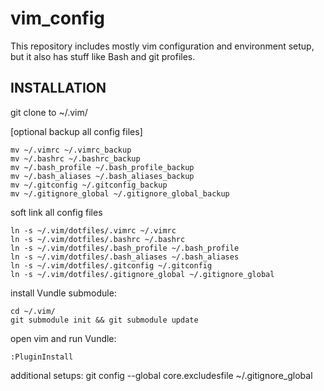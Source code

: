 vim_config
==========

This repository includes mostly vim configuration and environment setup, but it also has stuff like Bash and git profiles.


INSTALLATION
------------

git clone to ~/.vim/

[optional backup all config files]

    mv ~/.vimrc ~/.vimrc_backup
    mv ~/.bashrc ~/.bashrc_backup
    mv ~/.bash_profile ~/.bash_profile_backup
    mv ~/.bash_aliases ~/.bash_aliases_backup
    mv ~/.gitconfig ~/.gitconfig_backup
    mv ~/.gitignore_global ~/.gitignore_global_backup

soft link all config files

    ln -s ~/.vim/dotfiles/.vimrc ~/.vimrc
    ln -s ~/.vim/dotfiles/.bashrc ~/.bashrc
    ln -s ~/.vim/dotfiles/.bash_profile ~/.bash_profile
    ln -s ~/.vim/dotfiles/.bash_aliases ~/.bash_aliases
    ln -s ~/.vim/dotfiles/.gitconfig ~/.gitconfig
    ln -s ~/.vim/dotfiles/.gitignore_global ~/.gitignore_global

install Vundle submodule:

    cd ~/.vim/
    git submodule init && git submodule update

open vim and run Vundle:

    :PluginInstall

additional setups:
    git config --global core.excludesfile ~/.gitignore_global
